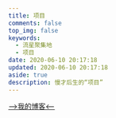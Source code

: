 ```yaml
---
title: 项目
comments: false
top_img: false
keywords:
  - 流星聚集地
  - 项目
date: 2020-06-10 20:17:18
updated: 2020-06-10 20:17:18
aside: true
description: 慢才后生的“项目”
---
```


<font>[-->我的博客<--](https://eamon.dpdns.org/)</font>

